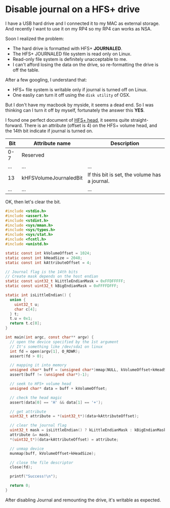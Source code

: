 Disable journal on a HFS+ drive
=============================

I have a USB hard drive and I connected it to my MAC as external storage. And recently I want to use it on my RP4 so my RP4 can works as NSA.

Soon I realized the problem:  
* The hard drive is formatted with HFS+ **JOURNALED**.
* The HFS+ JOURNALED file system is read only on Linux.
* Read-only file system is definitely unacceptable to me.
* I can't afford losing the data on the drive, so re-formatting the drive is off the table.

After a few googling, I understand that:
* HFS+ file system is writable only if journal is turned off on Linux.
* One easliy can turn it off using the `disk utility` of OSX.

But I don't have my macbook by myside, it seems a dead end. So I was thinking can I turn it off by myself, fortunately the answer this **YES**.

I found one perfect document of [HFS+ head](http://dubeyko.com/development/FileSystems/HFSPLUS/hexdumps/hfsplus_volume_header.html#attributes), it seems quite straight-forward.
There is an attribute (offset is 4) on the HFS+ volume head, and the 14th bit indicate if journal is turned on.

|Bit|Attribute name|Description
|---|---|---
|0-7|Reserved|
|...|...|...|
|13|kHFSVolumeJournaledBit|If this bit is set, the volume has a journal.|
|...|...|...|

OK, then let's clear the bit.
```c
#include <stdio.h>
#include <assert.h>
#include <stdint.h>
#include <sys/mman.h>
#include <sys/types.h>
#include <sys/stat.h>
#include <fcntl.h>
#include <unistd.h>

static const int kVolumeOffset = 1024;
static const int kHeadSize = 2048;
static const int kAttributeOffset = 4;

// Journal flag is the 14th bits
// Create mask depends on the host endian
static const uint32_t kLittleEndianMask = 0xFFDFFFFF;
static const uint32_t kBigEndianMask = 0xFFFFDFFF;

static int isLittleEndian() {
  union {
    uint32_t u;
    char c[4];
  } t;
  t.u = 0x1;
  return t.c[0];
}

int main(int argc, const char** argv) {
  // open the device specified by the 1st argument
  // It's something like /dev/sda1 on linux
  int fd = open(argv[1], O_RDWR);
  assert(fd > 0);

  // mapping it into memory
  unsigned char* buff = (unsigned char*)mmap(NULL, kVolumeOffset+kHeadSize, PROT_READ|PROT_WRITE, MAP_SHARED, fd, 0);
  assert(buff != (unsigned char*)-1);

  // seek to HFS+ volume head
  unsigned char* data = buff + kVolumeOffset;

  // check the head magic
  assert(data[0] == 'H' && data[1] == '+');

  // get attribute
  uint32_t attribute = *(uint32_t*)(data+kAttributeOffset);

  // clear the journal flag
  uint32_t mask = isLittleEndian() ? kLittleEndianMask : kBigEndianMask;
  attribute &= mask;
  *(uint32_t*)(data+kAttributeOffset) = attribute;

  // unmap device
  munmap(buff, kVolumeOffset+kHeadSize);

  // close the file descriptor
  close(fd);

  printf("Success!\n");

  return 0;
}

```

After disabling Journal and remounting the drive, it's writable as expected.
